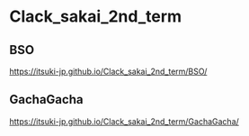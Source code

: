 # Clack_sakai_2nd_term

## BSO
https://itsuki-jp.github.io/Clack_sakai_2nd_term/BSO/

## GachaGacha
https://itsuki-jp.github.io/Clack_sakai_2nd_term/GachaGacha/
